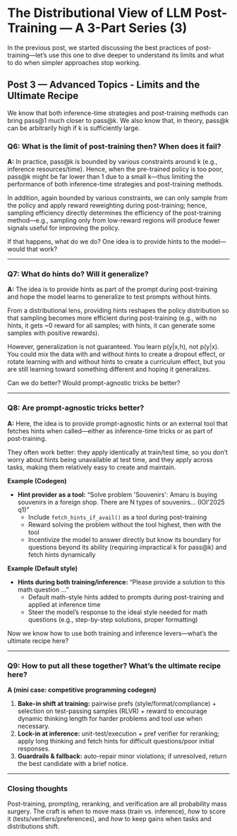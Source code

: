 # The Distributional View of LLM Post-Training — A 3-Part Series (3)

In the previous post, we started discussing the best practices of post-training—let’s use this one to dive deeper to understand its limits and what to do when simpler approaches stop working.

## Post 3 — Advanced Topics - Limits and the Ultimate Recipe
We know that both inference-time strategies and post-training methods can bring pass@1 much closer to pass@k. 
We also know that, in theory, pass@k can be arbitrarily high if k is sufficiently large. 

### Q6: What is the limit of post-training then? When does it fail? 
**A:** In practice, pass@k is bounded by various constraints around k (e.g., inference resources/time). 
Hence, when the pre-trained policy is too poor, pass@k might be far lower than 1 due to a small k—thus limiting the performance of both inference-time strategies and post-training methods. 

In addition, again bounded by various constraints, we can only sample from the policy and apply reward reweighting during post-training; hence, sampling efficiency directly determines the efficiency of the post-training method—e.g., sampling only from low-reward regions will produce fewer signals useful for improving the policy.

If that happens, what do we do? One idea is to provide hints to the model—would that work?

---

### Q7: What do hints do? Will it generalize?
**A:** The idea is to provide hints as part of the prompt during post-training and hope the model learns to generalize to test prompts without hints. 

From a distributional lens, providing hints reshapes the policy distribution so that sampling becomes more efficient during post-training
(e.g., with no hints, it gets ~0 reward for all samples; with hints, it can generate some samples with positive rewards). 

However, generalization is not guaranteed. You learn p(y|x,h), not p(y|x). 
You could mix the data with and without hints to create a dropout effect, or rotate learning with and without hints to create a curriculum effect, 
but you are still learning toward something different and hoping it generalizes. 

Can we do better? Would prompt-agnostic tricks be better? 

---

### Q8: Are prompt-agnostic tricks better?
**A:** Here, the idea is to provide prompt-agnostic hints 
or an external tool that fetches hints when called—either as inference-time tricks or as part of post-training.

They often work better: they apply identically at train/test time, so you don’t worry about hints being unavailable at test time, 
and they apply across tasks, making them relatively easy to create and maintain.

**Example (Codegen)**
- **Hint provider as a tool:** “Solve problem 'Souvenirs': Amaru is buying souvenirs in a foreign shop. There are N types of souvenirs... (IOI'2025 q1)”  
  - Include `fetch_hints_if_avail()` as a tool during post-training
  - Reward solving the problem without the tool highest, then with the tool
  - Incentivize the model to answer directly but know its boundary for questions beyond its ability (requiring impractical k for pass@k) and fetch hints dynamically

**Example (Default style)**
- **Hints during both training/inference:** “Please provide a solution to this math question ...”  
  - Default math-style hints added to prompts during post-training and applied at inference time
  - Steer the model’s response to the ideal style needed for math questions (e.g., step-by-step solutions, proper formatting)

Now we know how to use both training and inference levers—what’s the ultimate recipe here?

---

### Q9: How to put all these together? What’s the ultimate recipe here?
**A (mini case: competitive programming codegen)**  
1) **Bake-in shift at training:** pairwise prefs (style/format/compliance) + selection on test-passing samples (RLVR) + reward to encourage dynamic thinking length for harder problems and tool use when necessary.  
2) **Lock-in at inference:** unit-test/execution + pref verifier for reranking; apply long thinking and fetch hints for difficult questions/poor initial responses.  
3) **Guardrails & fallback:** auto-repair minor violations; if unresolved, return the best candidate with a brief notice.

---

### Closing thoughts
Post-training, prompting, reranking, and verification are all probability mass surgery. The craft is *when* to move mass (train vs. inference), *how* to score it (tests/verifiers/preferences), and *how* to keep gains when tasks and distributions shift.
